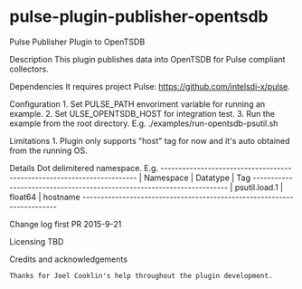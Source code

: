# pulse-plugin-publisher-opentsdb
Pulse Publisher Plugin to OpenTSDB

Description
	This plugin publishes data into OpenTSDB for Pulse compliant collectors.

Dependencies
	It requires project Pulse: https://github.com/intelsdi-x/pulse.

Configuration
	1. Set PULSE_PATH envoriment variable for running an example.
	2. Set ULSE_OPENTSDB_HOST for integration test.
	3. Run the example from the root directory. E.g. 
			./examples/run-opentsdb-psutil.sh <instance-name>

Limitations
	1. Plugin only supports "host" tag for now and it's auto obtained from the running OS.

Details
    Dot delimitered namespace. E.g.
	-----------------------------------------------------------------------
	| Namespace          | Datatype           | Tag
	-----------------------------------------------------------------------
	| psutil.load.1      | float64            |  hostname
	-----------------------------------------------------------------------

Change log
	first PR 2015-9-21

Licensing
	TBD

Credits and acknowledgements

	Thanks for Joel Cooklin's help throughout the plugin development.






